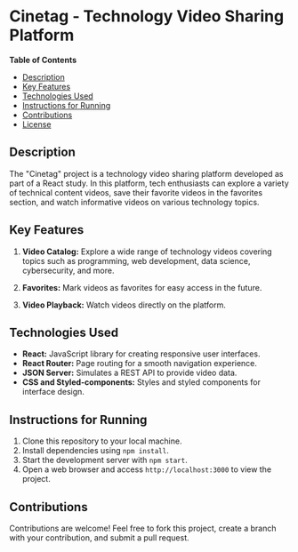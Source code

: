 # Cinetag - Technology Video Sharing Platform

**Table of Contents**
- [Description](#description)
- [Key Features](#key-features)
- [Technologies Used](#technologies-used)
- [Instructions for Running](#instructions-for-running)
- [Contributions](#contributions)
- [License](#license)

## Description

The "Cinetag" project is a technology video sharing platform developed as part of a React study. In this platform, tech enthusiasts can explore a variety of technical content videos, save their favorite videos in the favorites section, and watch informative videos on various technology topics.

## Key Features

1. **Video Catalog:** Explore a wide range of technology videos covering topics such as programming, web development, data science, cybersecurity, and more.

2. **Favorites:** Mark videos as favorites for easy access in the future.

3. **Video Playback:** Watch videos directly on the platform.

## Technologies Used

- **React:** JavaScript library for creating responsive user interfaces.
- **React Router:** Page routing for a smooth navigation experience.
- **JSON Server:** Simulates a REST API to provide video data.
- **CSS and Styled-components:** Styles and styled components for interface design.

## Instructions for Running

1. Clone this repository to your local machine.
2. Install dependencies using `npm install`.
3. Start the development server with `npm start`.
4. Open a web browser and access `http://localhost:3000` to view the project.

## Contributions

Contributions are welcome! Feel free to fork this project, create a branch with your contribution, and submit a pull request.